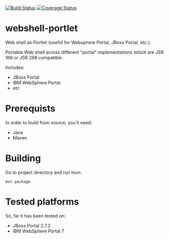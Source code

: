 [![Build Status](https://travis-ci.org/kost/webshell-portlet.png)](https://travis-ci.org/kost/webshell-portlet)
[![Coverage Status](https://coveralls.io/repos/kost/webshell-portlet/badge.png?branch=master)](https://coveralls.io/r/kost/webshell-portlet?branch=master)

webshell-portlet
================

Web shell as Portlet (useful for Websphere Portal, JBoss Portal, etc.).

Portable Web shell across different "portal" implementations which are JSR 168 or JSR 268 compatible.

Includes:
- JBoss Portal
- IBM WebSphere Portal
- etc

Prerequists
================

In order to build from source, you'll need:
- Java
- Maven

Building
================

Go to project directory and run mvn:

    mvn package

Tested platforms
================

So, far it has been tested on:
- JBoss Portal 2.7.2
- IBM WebSphere Portal 7
